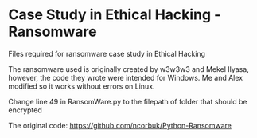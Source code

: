 # Case Study in Ethical Hacking - Ransomware
Files required for ransomware case study in Ethical Hacking

The ransomware used is originally created by w3w3w3 and Mekel Ilyasa, however, the code they wrote were intended for Windows. Me and Alex modified so it works without errors on Linux.

Change line 49 in RansomWare.py to the filepath of folder that should be encrypted

The original code: https://github.com/ncorbuk/Python-Ransomware

